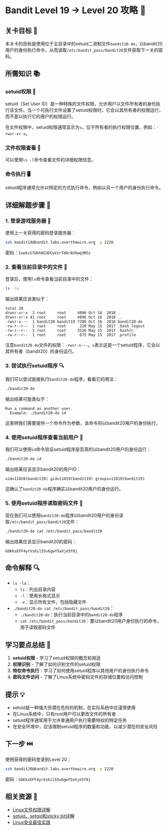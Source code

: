 # Bandit Level 19 → Level 20 攻略 👑

## 关卡目标 🎯

本关卡的目标是使用位于主目录中的setuid二进制文件`bandit20-do`，以bandit20用户的身份执行命令，从而读取`/etc/bandit_pass/bandit20`文件获取下一关的密码。

## 所需知识 📚

### setuid权限 👑

setuid（Set User ID）是一种特殊的文件权限，允许用户以文件所有者的身份执行该文件。当一个可执行文件设置了setuid权限时，它会以其所有者的权限运行，而不是以执行它的用户的权限运行。

在文件权限中，setuid权限通常显示为`s`，位于所有者的执行权限位置，例如：`-rwsr-xr-x`。

### 文件权限查看 👀

可以使用`ls -l`命令查看文件的详细权限信息。

### 命令执行 🖥️

setuid程序通常允许以特定的方式执行命令，例如以另一个用户的身份执行命令。

## 详细解题步骤 📝

### 1. 登录游戏服务器 🔐

使用上一关获得的密码登录服务器：

```bash
ssh bandit19@bandit.labs.overthewire.org -p 2220
```

密码：`IueksS7Ubh8G3DCwVzrTd8rAVOwq3M5x`

### 2. 查看当前目录中的文件 👀

登录后，使用`ls`命令查看当前目录中的文件：

```bash
ls -la
```

输出结果应该类似于：

```
total 28
drwxr-xr-x  2 root     root     4096 Oct 16  2018 .
drwxr-xr-x 41 root     root     4096 Oct 16  2018 ..
-rwsr-x---  1 bandit20 bandit19 7296 Oct 16  2018 bandit20-do
-rw-r--r--  1 root     root      220 May 15  2017 .bash_logout
-rw-r--r--  1 root     root     3526 May 15  2017 .bashrc
-rw-r--r--  1 root     root      675 May 15  2017 .profile
```

注意`bandit20-do`文件的权限：`-rwsr-x---`。`s`表示这是一个setuid程序，它会以其所有者（bandit20）的身份运行。

### 3. 尝试执行setuid程序 🔍

我们可以尝试直接执行`bandit20-do`程序，看看它的用法：

```bash
./bandit20-do
```

输出结果可能类似于：

```
Run a command as another user.
  Example: ./bandit20-do id
```

这表明我们需要提供一个命令作为参数，该命令将以bandit20用户的身份执行。

### 4. 使用setuid程序查看当前用户 🧪

我们可以使用`id`命令验证setuid程序是否真的以bandit20用户的身份运行：

```bash
./bandit20-do id
```

输出结果应该显示bandit20的用户ID：

```
uid=11020(bandit20) gid=11019(bandit19) groups=11019(bandit19)
```

这确认了`bandit20-do`程序确实以bandit20用户的身份运行。

### 5. 使用setuid程序读取密码文件 🔑

现在我们可以使用`bandit20-do`程序以bandit20用户的身份读取`/etc/bandit_pass/bandit20`文件：

```bash
./bandit20-do cat /etc/bandit_pass/bandit20
```

输出结果应该显示bandit20的密码：

```
GbKksEFF4yrVs6il55v6gwY5aVje5f0j
```

## 命令解释 🔍

- `ls -la`：
  - `ls`：列出目录内容
  - `-l`：使用长格式显示
  - `-a`：显示所有文件，包括隐藏文件
- `./bandit20-do cat /etc/bandit_pass/bandit20`：
  - `./bandit20-do`：执行当前目录中的`bandit20-do`程序
  - `cat /etc/bandit_pass/bandit20`：要以bandit20用户身份执行的命令，用于读取密码文件

## 学习要点总结 📌

1. **setuid权限** - 学习了setuid权限的概念和用途
2. **权限识别** - 了解了如何识别文件的setuid权限
3. **特权命令执行** - 学习了如何使用setuid程序以其他用户的身份执行命令
4. **密码文件访问** - 了解了Linux系统中密码文件的存储位置和访问控制

## 提示 💡

- setuid是一种强大但潜在危险的机制，在实际系统中应谨慎使用
- 在Linux系统中，只有root用户可以更改文件的所有者
- setuid程序通常用于允许普通用户执行需要特权的特定任务
- 在安全环境中，应该限制setuid程序的数量和功能，以减少潜在的安全风险

## 下一步 ⏭️

使用获得的密码登录到Level 20：

```bash
ssh bandit20@bandit.labs.overthewire.org -p 2220
```

密码：`GbKksEFF4yrVs6il55v6gwY5aVje5f0j`

## 相关资源 🔗

- [Linux文件权限详解](https://www.linux.com/training-tutorials/understanding-linux-file-permissions/)
- [setuid、setgid和sticky bit详解](https://www.geeksforgeeks.org/setuid-setgid-and-sticky-bits-in-linux-file-permissions/)
- [Linux安全最佳实践](https://www.cyberciti.biz/tips/linux-security.html)
